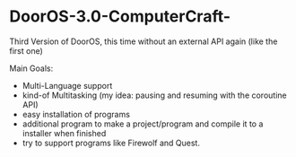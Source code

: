 # DoorOS-3.0-ComputerCraft-
Third Version of DoorOS, this time without an external API again (like the first one)

Main Goals:
- Multi-Language support
- kind-of Multitasking (my idea: pausing and resuming with the coroutine API)
- easy installation of programs
- additional program to make a project/program and compile it to a installer when finished
- try to support programs like Firewolf and Quest.
